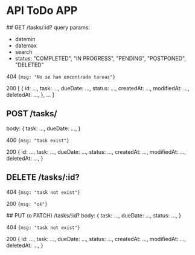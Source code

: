 # API ToDo APP

## GET /tasks/:id?
query params:
- datemin
- datemax
- search
- status: "COMPLETED", "IN PROGRESS", "PENDING", "POSTPONED", "DELETED"

404 `{msg: "No se han encontrado tareas"}`

200 
    [
    {
        id: ...,
        task: ...,
        dueDate: ...,
        status: ...,
        createdAt: ...,
        modifiedAt: ...,
        deletedAt: ...,
    }, ...
    ]

## POST /tasks/
body:
    {
        task: ...,
        dueDate: ...,
    }

400 `{msg: "task exist"}`

200 
    {
        id: ...,
        task: ...,
        dueDate: ...,
        status: ...,
        createdAt: ...,
        modifiedAt: ...,
        deletedAt: ...,
    }

## DELETE /tasks/:id?

404 `{msg: "task not exist"}`

200 `{msg: "ok"}`

## PUT (o PATCH) /tasks/:id?
body: 
    {
        task: ...,
        dueDate: ...,
        status: ...,
    }

404 `{msg: "task not exist"}`

200 
    {
        id: ...,
        task: ...,
        dueDate: ...,
        status: ...,
        createdAt: ...,
        modifiedAt: ...,
        deletedAt: ...,
    }



